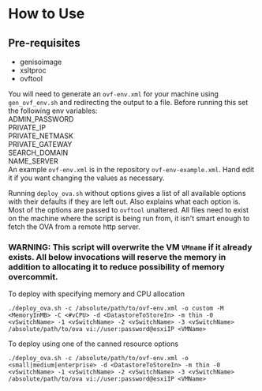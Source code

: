 # How to Use
## Pre-requisites
* genisoimage
* xsltproc
* ovftool


You will need to generate an `ovf-env.xml` for your machine using `gen_ovf_env.sh` and redirecting the output to a file. Before running this set the following env variables:  
ADMIN_PASSWORD  
PRIVATE_IP  
PRIVATE_NETMASK  
PRIVATE_GATEWAY  
SEARCH_DOMAIN  
NAME_SERVER  
An example `ovf-env.xml` is in the repository `ovf-env-example.xml`. Hand edit it if you want changing the values as necessary.

Running `deploy_ova.sh` without options gives a list of all available options with their defaults if they are left out. Also explains what each option is. Most of the options are passed to `ovftool` unaltered. All files need to exist on the machine where the script is being run from, it isn't smart enough to fetch the OVA from a remote http server.
### WARNING: This script will overwrite the VM `VMname` if it already exists. All below invocations will reserve the memory in addition to allocating it to reduce possibility of memory overcommit.

To deploy with specifying memory and CPU allocation

    ./deploy_ova.sh -c /absolute/path/to/ovf-env.xml -o custom -M <MemoryInMB> -C <#vCPU> -d <DatastoreToStoreIn> -m thin -0 <vSwitchName> -1 <vSwitchName> -2 <vSwitchName> -3 <vSwitchName> /absolute/path/to/ova vi://user:password@esxiIP <VMName>
To deploy using one of the canned resource options

    ./deploy_ova.sh -c /absolute/path/to/ovf-env.xml -o <small|medium|enterprise> -d <DatastoreToStoreIn> -m thin -0 <vSwitchName> -1 <vSwitchName> -2 <vSwitchName> -3 <vSwitchName> /absolute/path/to/ova vi://user:password@esxiIP <VMName>
